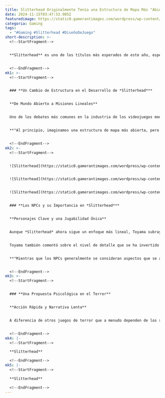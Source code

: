 ```yaml
---
title: Slitterhead Originalmente Tenía una Estructura de Mapa Más "Abierta"
date: 2024-11-15T03:47:53.905Z
featuredimage: https://static0.gamerantimages.com/wordpress/wp-content/uploads/2024/10/slitterhead-game-rant-advance-had-more-open-map-structure-feature.jpg?q=70&fit=crop&w=1140&h=&dpr=1
categoria: Gaming
tags:
  - "#Gaming #Slitterhead #DiseñoDeJuego"
short-description: >-
  <!--StartFragment-->


  **Slitterhead** es uno de los títulos más esperados de este año, especialmente por la propuesta única que ofrece en su jugabilidad y narrativa. El juego, desarrollado por Bokeh Game Studio, está dirigido por Keiichiro Toyama, conocido por su trabajo en la saga *Silent Hill*. En una entrevista reciente, Toyama reveló detalles interesantes sobre el proceso de desarrollo de *Slitterhead*, en particular sobre cómo la estructura del mapa del juego evolucionó durante su creación.


  <!--EndFragment-->
mk1: >-
  <!--StartFragment-->


  ### **Un Cambio de Estructura en el Desarrollo de *Slitterhead***


  **De Mundo Abierto a Misiones Lineales**


  Uno de los debates más comunes en la industria de los videojuegos modernos es si una estructura de juego no lineal y abierta es superior a una más lineal y basada en misiones. Cada enfoque tiene sus pros y contras, con títulos no lineales como *Elden Ring* ofreciendo mayor libertad, mientras que los juegos lineales como *The Last of Us Parte 1* proporcionan una narrativa más ajustada y una curva de aprendizaje más natural. Aunque en su concepción inicial *Slitterhead* iba a tener un mapa más abierto, Toyama explicó que durante el desarrollo se decidió adoptar una estructura más lineal:


  **"Al principio, imaginamos una estructura de mapa más abierta, pero finalmente optamos por dividir las áreas en una estructura basada en misiones. Creo que esa decisión facilitó el control del ritmo de la progresión del juego."**


  <!--EndFragment-->
mk2: >-
  <!--StartFragment-->


  ![Slitterhead](https://static0.gamerantimages.com/wordpress/wp-content/uploads/2024/10/slitterhead-game-rant-advance-screenshot-2-1.jpg?q=49&fit=crop&w=750&h=422&dpr=2 "Slitterhead")


  ![Slitterhead](https://static0.gamerantimages.com/wordpress/wp-content/uploads/2024/10/slitterhead-game-rant-advance-screenshot-4-1.jpg?q=49&fit=crop&w=750&h=422&dpr=2 "Slitterhead")


  ![Slitterhead](https://static0.gamerantimages.com/wordpress/wp-content/uploads/2024/10/slitterhead-game-rant-advance-screenshot-15-1.jpg?q=49&fit=crop&w=750&h=422&dpr=2 "Slitterhead")


  ### **Los NPCs y su Importancia en *Slitterhead***


  **Personajes Clave y una Jugabilidad Única**


  Aunque *Slitterhead* ahora sigue un enfoque más lineal, Toyama subrayó que los diseñadores de niveles tuvieron libertad creativa para estructurar las misiones, lo que permitió que cada misión tuviera su propio carácter y ritmo. En particular, los NPCs juegan un papel fundamental dentro de la jugabilidad del título. El protagonista, el Hyoki, tiene la capacidad de saltar entre los NPCs según sea necesario, y algunos de estos humanos están conectados al Hyoki, siendo conocidos como "Rarities". Cada Rarity tiene habilidades y poderes únicos, lo que aporta una capa adicional de complejidad a la interacción con los personajes del juego.


  Toyama también comentó sobre el nivel de detalle que se ha invertido en los NPCs, que suelen ser elementos secundarios en otros juegos, pero en *Slitterhead* tienen una relevancia mucho mayor:


  **"Mientras que los NPCs generalmente se consideran aspectos que se ajustan cuando se equilibra la carga de procesamiento, en este juego tuvimos que darles una importancia significativa en términos de diseño de niveles. Creo que esto fue un desafío, especialmente al tener que lanzar el juego en tantas plataformas."**


  <!--EndFragment-->
mk3: >-
  <!--StartFragment-->


  ### **Una Propuesta Psicológica en el Terror**


  **Acción Rápida y Narrativa Lenta**


  A diferencia de otros juegos de terror que a menudo dependen de los sustos repentinos, Toyama destacó que *Slitterhead* se enfoca en crear una atmósfera más psicológica, desarrollando una sensación de ansiedad a lo largo del juego. La acción rápida que caracteriza al juego debería contrastar de manera interesante con el ritmo más lento de la narrativa, creando una experiencia de terror única.


  <!--EndFragment-->
mk4: |-
  <!--StartFragment-->

  **Slitterhead**

  <!--EndFragment-->
mk5: |-
  <!--StartFragment-->

  **Slitterhead**

  <!--EndFragment-->
---
```

